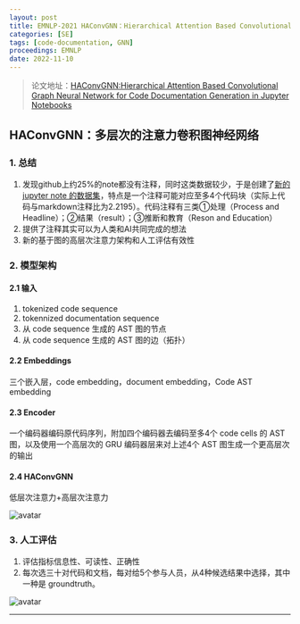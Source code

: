 ```yaml
---
layout: post
title: EMNLP-2021 HAConvGNN：Hierarchical Attention Based Convolutional Graph Neural Network for Code Documentation Generation in Jupyter Notebooks
categories: [SE]
tags: [code-documentation, GNN]
proceedings: EMNLP
date: 2022-11-10
---
```


> 论文地址：[HAConvGNN:Hierarchical Attention Based Convolutional Graph Neural Network for Code Documentation Generation in Jupyter Notebooks](https://aclanthology.org/2021.findings-emnlp.381/)

## HAConvGNN：多层次的注意力卷积图神经网络

### 1. 总结

1. 发现github上约25%的note都没有注释，同时这类数据较少，于是创建了[新的 jupyter note 的数据集](https://ibm.biz/Bdfpk6)，特点是一个注释可能对应至多4个代码块（实际上代码与markdown注释比为2.2195）。代码注释有三类①处理（Process and Headline）；②结果（result）；③推断和教育（Reson and Education）
2. 提供了注释其实可以为人类和AI共同完成的想法
3. 新的基于图的高层次注意力架构和人工评估有效性

### 2. 模型架构

#### 2.1 输入

1. tokenized code sequence
2. tokennized documentation sequence
3. 从 code sequence 生成的 AST 图的节点
4. 从 code sequence 生成的 AST 图的边（拓扑）

#### 2.2 Embeddings

三个嵌入层，code embedding，document embedding，Code AST embedding

#### 2.3 Encoder

一个编码器编码原代码序列，附加四个编码器去编码至多4个 code cells 的 AST 图，以及使用一个高层次的 GRU 编码器层来对上述4个 AST 图生成一个更高层次的输出

#### 2.4 HAConvGNN

低层次注意力+高层次注意力

![avatar](https://blog-img-1259433191.cos.ap-shanghai.myqcloud.com/HAConvNN/HAConvNN-img1.png)

### 3. 人工评估

1. 评估指标信息性、可读性、正确性
2. 每次选三十对代码和文档，每对给5个参与人员，从4种候选结果中选择，其中一种是 groundtruth。

![avatar](https://blog-img-1259433191.cos.ap-shanghai.myqcloud.com/HAConvNN/HAConvNN-img2.png)

<HR align=left color=#987cb9 SIZE=1>
